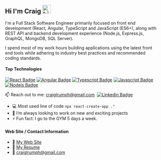 ## Hi I'm Craig <img src="https://user-images.githubusercontent.com/1303154/88677602-1635ba80-d120-11ea-84d8-d263ba5fc3c0.gif" width="28px" height="28px" alt="hi">

I'm a Full Stack Software Engineer primarily focused on front end development (React, Angular, TypeScript and JavaScript (ES6+), along with REST API and backend development experience (Node.js, Express.js, GraphQL, MongoDB, SQL Server).

I spend most of my work hours building applications using the latest front end tools while adhering to industry best practices and recommended coding standards.

#### Top Technologies

<!-- TODO: Make technologies links takes you to repositories -->

[![React Badge](https://img.shields.io/badge/-React-61DBFB?style=for-the-badge&labelColor=black&logo=react&logoColor=61DBFB)](https://reactjs.org) [![Angular Badge](https://img.shields.io/badge/-Angular-DD0031?style=for-the-badge&labelColor=black&logo=angular&logoColor=DD0031)](https://angular.io) [![Typescript Badge](https://img.shields.io/badge/-Typescript-007acc?style=for-the-badge&labelColor=black&logo=typescript&logoColor=007acc)](https://www.typescriptlang.org) [![Javascript Badge](https://img.shields.io/badge/-Javascript-F0DB4F?style=for-the-badge&labelColor=black&logo=javascript&logoColor=F0DB4F)](https://www.javascript.com) [![Nodejs Badge](https://img.shields.io/badge/-Nodejs-3C873A?style=for-the-badge&labelColor=black&logo=node.js&logoColor=3C873A)](https://nodejs.org/en/) 

:mailbox: Reach out to me: craiglrumph@gmail.com &nbsp;[![Linkedin Badge](https://img.shields.io/badge/-LinkedIn-0e76a8?style=flat&labelColor=0e76a8&logo=linkedin&logoColor=white)](https://www.linkedin.com/in/craigrumph) 

<!-- - 🔭 I’m currently working at Capital One -->
- :computer: Most used line of code `npx react-create-app ."`
- 🤔 I’m always looking to work on new and exciting projects
- ⚡ Fun fact: I go to the GYM 5 days a week.

#### Web Site / Contact Information
- :link: [My Web Site](https://craiglrumph.com)
- :paperclip: [My Resume](https://github.com/craiglrumph/craiglrumph/blob/main/CraigLRumph_Resume.pdf)
- :email: craiglrumph@gmail.com




